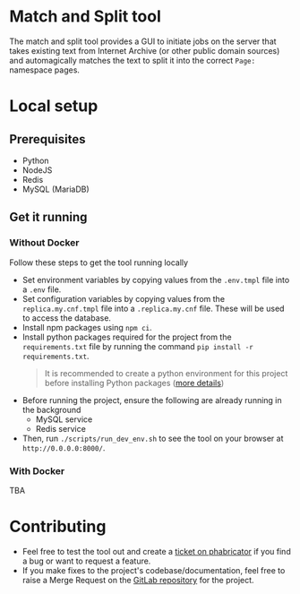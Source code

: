 # Match and Split tool

The match and split tool provides a GUI to initiate jobs on the server that takes existing text from Internet Archive (or other public domain sources) and automagically matches the text to split it into the correct `Page:` namespace pages.

# Local setup

## Prerequisites

- Python
- NodeJS
- Redis
- MySQL (MariaDB)

## Get it running

### Without Docker

Follow these steps to get the tool running locally
- Set environment variables by copying values from the `.env.tmpl` file into a `.env` file.
- Set configuration variables by copying values from the `replica.my.cnf.tmpl` file into a `.replica.my.cnf` file. These will be used to access the database.
- Install npm packages using `npm ci`.
- Install python packages required for the project from the `requirements.txt` file by running the command `pip install -r requirements.txt`.
  > It is recommended to create a python environment for this project before installing Python packages ([more details](https://packaging.python.org/en/latest/guides/installing-using-pip-and-virtual-environments/#create-and-use-virtual-environments))
- Before running the project, ensure the following are already running in the background
  - MySQL service
  - Redis service
- Then, run `./scripts/run_dev_env.sh` to see the tool on your browser at `http://0.0.0.0:8000/`.

### With Docker

TBA

# Contributing

- Feel free to test the tool out and create a [ticket on phabricator](https://phabricator.wikimedia.org/project/board/7238/) if you find a bug or want to request a feature.
- If you make fixes to the project's codebase/documentation, feel free to raise a Merge Request on the [GitLab repository](https://gitlab.wikimedia.org/toolforge-repos/matchandsplit/) for the project.


